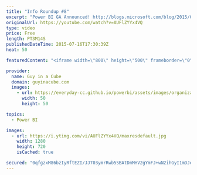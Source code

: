 ```yaml
---
title: "Info Roundup #8"
excerpt: "Power BI GA Announced! http://blogs.microsoft.com/blog/2015/07/10/over-500000-unique-users-from-45000-companies-across-185-countries-helped-shape-the-new-power-bi/  http://blogs.msdn.com/b/powerbi/archive/2015/07/10/announcing-power-bi-general-availability-coming-july-24th.aspx  Power BI Visualizations"
originalUrl: https://youtube.com/watch?v=AUFlZYYx4VQ
type: video
price: Free
length: PT3M14S
publishedDateTime: 2015-07-16T17:30:39Z
heat: 50

featuredContent: "<iframe width=\"800\" height=\"500\" frameborder=\"0\" src=\"https://www.youtube.com/embed/AUFlZYYx4VQ\" allow=\"accelerometer; autoplay; encrypted-media; gyroscope; picture-in-picture\" allowfullscreen></iframe>"

provider:
  name: Guy in a Cube
  domain: guyinacube.com
  images:
    - url: https://everyday-cc.github.io/powerbi/assets/images/organizations/guyinacube.com-50x50.jpg
      width: 50
      height: 50

topics:
  - Power BI

images:
  - url: https://i.ytimg.com/vi/AUFlZYYx4VQ/maxresdefault.jpg
    width: 1280
    height: 720
    isCached: true

secured: "0qfgzxM86bzIyRftEZI/JJ703ymrRwb5SBAtDmMHV2gYmFJ+wN2ihGyI1mDJeXxurFfywMwLv/AthoFkZdYx1+bKfdLG7q4RzqOcN2OkP5fNUZ2LKVnfFcDDiK16sqDYq49sNrXr9YF/87ZtjS8VBHeh6s7Z9QmTyte0jfoeIiPTdJKGU1Ef/Y4R4muZP66nTZft1yh39SCSm8KqrSqdVehASDW7j0zdDc+JwLwvzJGSWrgShOifuZLYwYp5Iq1tgjlzFOxx02B/pM/j1ygKcZErZml0dEqMgXvYxOqL4tl+MC0OlRuMTroaxI/P49uran4UHxqBGzE0rYXE3xM0YYhO7d+ieoHUgUaaGkwn9xyoW3IVdW6l3GsCf7nE1amz52Kzv8wxpkqDt4G/PunOhKrN5Td20Q0hANs2GSRszr0=;u5OzcwTRIvC4DolVbsPOEg=="
---
```


